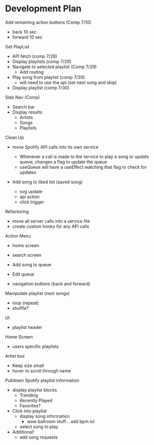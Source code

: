 # Development Plan
Add remaining action buttons (Comp 7/10)
- back 10 sec
- forward 10 sec

Get PlayList
- API fetch (comp 7/28)
- Display playlists (comp 7/29)
- Navigate to selected playlist (Comp 7/29)
    - Add routing
- Play song from playlist  (comp 7/30)
    - will need to use the api (set next song and skip)
- Display playlist (comp 7/30)

Side Nav (Comp)
- Search bar
- Display results
    - Artists
    - Songs
    - Playlists

Clean Up
- move Spotify API calls into its own service
    - Whenever a call is made to the service to play a song or update queue, changes a flag to update the queue
    - useQueue will have a useEffect watching that flag to check for updates

- Add song to liked list (saved song)
    - svg update
    - api action
    - click trigger


Refactoring
- move all server calls into a service file
- create custom hooks for any API calls

Action Menu
- home screen
- search screen

- Add song to queue
- Edit queue

- navigation buttons (back and forward)

Manipulate playlist (next songs)
- loop (repeat)
- shuffle?

UI
- playlist header

Home Screen
- users specific playlists

Artist box
- Keep size small
- hover to scroll through name


Pulldown Spotify playlist information
- display playlist blocks
    - Trending
    - Recently Played
    - Favorites?
- Click into playlist
    - display song information
        - wow ballroom stuff... add bpm lol
    - select song to play
- Additional!
    - add song requests

